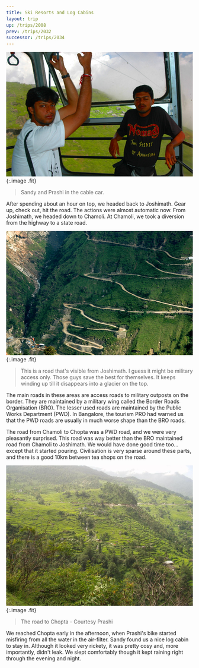 ```yaml
---
title: Ski Resorts and Log Cabins
layout: trip
up: /trips/2008
prev: /trips/2032
successor: /trips/2034
---
```


![DSC_0214.JPG](/images/photos/DSC_0214.JPG 'DSC_0214.JPG'){:.image .fit}

>  Sandy and Prashi in the cable car. 

After spending about an hour on top, we headed back to             Joshimath. Gear up, check out, hit the road. The actions were             almost automatic now. From Joshimath, we headed down to Chamoli.             At Chamoli, we took a diversion from the highway to a state             road.

![DSC_0202.JPG](/images/photos/DSC_0202.JPG 'DSC_0202.JPG'){:.image .fit}

>  This is a road that's visible from Joshimath. I             guess it might be military access only. Those guys save the best             for themselves. It keeps winding up till it disappears into a             glacier on the top. 

The main roads in these areas are access roads to military             outposts on the border. They are maintained by a military wing             called the Border Roads Organisation (BRO). The lesser used             roads are maintained by the Public Works Department (PWD). In             Bangalore, the tourism PRO had warned us that the PWD roads are             usually in much worse shape than the BRO roads.

The road from Chamoli to Chopta was a PWD road, and we were             very pleasantly surprised. This road was way better than the BRO             maintained road from Chamoli to Joshimath. We would have done             good time too... except that it started pouring. Civilisation is             very sparse around these parts, and there is a good 10km between             tea shops on the road.

![P1010133.JPG](/images/photos/P1010133.JPG 'P1010133.JPG'){:.image .fit}

>  The road to Chopta - Courtesy Prashi 

We reached Chopta early in the afternoon, when Prashi's bike             started misfiring from all the water in the air-filter. Sandy             found us a nice log cabin to stay in. Although it looked very             rickety, it was pretty cosy and, more importantly, didn't leak.             We slept comfortably though it kept raining right through the             evening and night.


